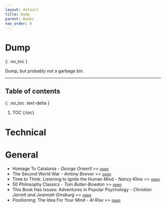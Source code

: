 ```yaml
---
layout: default
title: Dump
parent: Books
nav_order: 8
---
```


# Dump
{: .no_toc }

Dump, but probably not a garbage bin.

---

## Table of contents
{: .no_toc .text-delta }

1. TOC
{:toc}

# Technical

# General

- Homage To Catalonia - *George Orwerll* >> [`open`](https://www.goodreads.com/book/show/9646.Homage_to_Catalonia)
- The Second World War  - *Antony Beevor* >> [`open`](https://www.goodreads.com/book/show/13528287-the-second-world-war)
- Time to Think: Listening to Ignite the Human Mind  - *Nancy Kline* >> [`open`](https://www.amazon.in/Time-Think-Listening-Ignite-Human-ebook/dp/B005OVTZJC)
- 50 Philosophy Classics  - *Tom Butler-Bowdon* >> [`open`](https://www.amazon.in/50-Philosophy-Classics/dp/1473655420/)
- This Book Has Issues: Adventures in Popular Psychology - *Christian Jarrett and Joannah Ginsburg* >> [`open`](https://www.amazon.in/This-Book-Has-Issues-Adventures/dp/0826479782)
- Positioning: The Idea For Your Mind - *Al Rise* >> [`open`](https://twitter.com/patrick_oshag/status/1398610524187807744)
